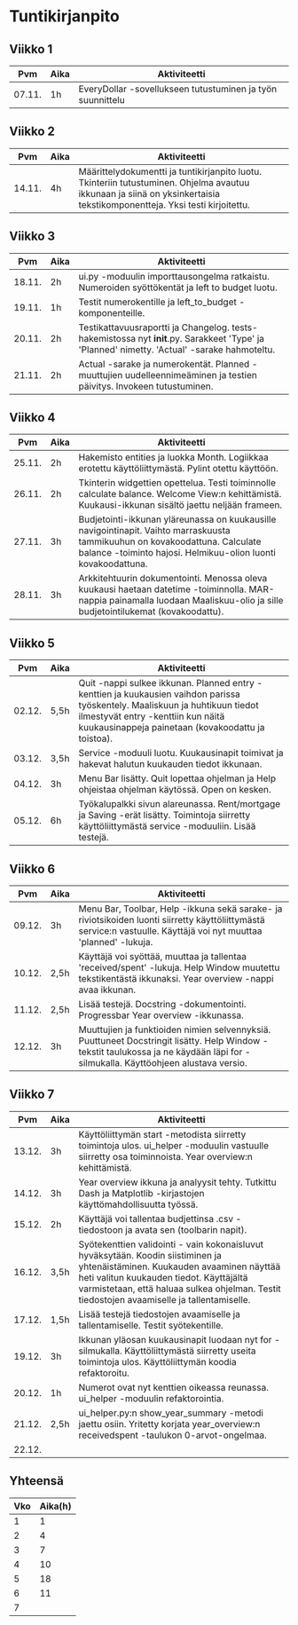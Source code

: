 # Tuntikirjanpito

## Viikko 1

 Pvm   | Aika | Aktiviteetti |
-------|------|--------------|
07.11. |  1h  | EveryDollar -sovellukseen tutustuminen ja työn suunnittelu |


## Viikko 2

 Pvm   | Aika | Aktiviteetti |
-------|------|--------------|
14.11. |  4h  | Määrittelydokumentti ja tuntikirjanpito luotu. Tkinteriin tutustuminen. Ohjelma avautuu ikkunaan ja siinä on yksinkertaisia tekstikomponentteja. Yksi testi kirjoitettu. |


## Viikko 3

 Pvm   | Aika | Aktiviteetti |
-------|------|--------------|
18.11. |  2h  | ui.py -moduulin importtausongelma ratkaistu. Numeroiden syöttökentät ja left to budget luotu. |
19.11. |  1h  | Testit numerokentille ja left_to_budget -komponenteille. |
20.11. |  2h  | Testikattavuusraportti ja Changelog. tests-hakemistossa nyt __init__.py. Sarakkeet 'Type' ja 'Planned' nimetty. 'Actual' -sarake hahmoteltu. |
21.11. |  2h  | Actual -sarake ja numerokentät. Planned -muuttujien uudelleennimeäminen ja testien päivitys. Invokeen tutustuminen. |


## Viikko 4

 Pvm   | Aika | Aktiviteetti |
-------|------|--------------|
25.11. |  2h  | Hakemisto entities ja luokka Month. Logiikkaa erotettu käyttöliittymästä. Pylint otettu käyttöön. |
26.11. |  2h  | Tkinterin widgettien opettelua. Testi toiminnolle calculate balance. Welcome View:n kehittämistä. Kuukausi-ikkunan sisältö jaettu neljään frameen. |
27.11. |  3h  | Budjetointi-ikkunan yläreunassa on kuukausille navigointinapit. Vaihto marraskuusta tammikuuhun on kovakoodattuna. Calculate balance -toiminto hajosi. Helmikuu-olion luonti kovakoodattuna. |
28.11. |  3h  | Arkkitehtuurin dokumentointi. Menossa oleva kuukausi haetaan datetime -toiminnolla. MAR-nappia painamalla luodaan Maaliskuu-olio ja sille budjetointilukemat (kovakoodattu). |


## Viikko 5

 Pvm   | Aika | Aktiviteetti |
-------|------|--------------|
02.12. | 5,5h | Quit -nappi sulkee ikkunan. Planned entry -kenttien ja kuukausien vaihdon parissa työskentely. Maaliskuun ja huhtikuun tiedot ilmestyvät entry -kenttiin kun näitä kuukausinappeja painetaan (kovakoodattu ja toistoa). |
03.12. | 3,5h | Service -moduuli luotu. Kuukausinapit toimivat ja hakevat halutun kuukauden tiedot ikkunaan. |
04.12. |  3h  | Menu Bar lisätty. Quit lopettaa ohjelman ja Help ohjeistaa ohjelman käytössä. Open on kesken. |
05.12. |  6h  | Työkalupalkki sivun alareunassa. Rent/mortgage ja Saving -erät lisätty. Toimintoja siirretty käyttöliittymästä service -moduuliin. Lisää testejä. |


## Viikko 6

 Pvm   | Aika | Aktiviteetti |
-------|------|--------------|
09.12. |  3h  | Menu Bar, Toolbar, Help -ikkuna sekä sarake- ja riviotsikoiden luonti siirretty käyttöliittymästä service:n vastuulle. Käyttäjä voi nyt muuttaa 'planned' -lukuja. |
10.12. | 2,5h | Käyttäjä voi syöttää, muuttaa ja tallentaa 'received/spent' -lukuja. Help Window muutettu tekstikentästä ikkunaksi. Year overview -nappi avaa ikkunan. |
11.12. | 2,5h | Lisää testejä. Docstring -dokumentointi. Progressbar Year overview -ikkunassa. |
12.12. |  3h  | Muuttujien ja funktioiden nimien selvennyksiä. Puuttuneet Docstringit lisätty. Help Window -tekstit taulukossa ja ne käydään läpi for -silmukalla. Käyttöohjeen alustava versio. |


## Viikko 7

 Pvm   | Aika | Aktiviteetti |
-------|------|--------------|
13.12. |  3h  | Käyttöliittymän start -metodista siirretty toimintoja ulos. ui_helper -moduulin vastuulle siirretty osa toiminnoista. Year overview:n kehittämistä. |
14.12. |  3h  | Year overview ikkuna ja analyysit tehty. Tutkittu Dash ja Matplotlib -kirjastojen käyttömahdollisuutta työssä. |
15.12. |  2h  | Käyttäjä voi tallentaa budjettinsa .csv -tiedostoon ja avata sen (toolbarin napit). |
16.12. | 3,5h | Syötekenttien validointi - vain kokonaisluvut hyväksytään. Koodin siistiminen ja yhtenäistäminen. Kuukauden avaaminen näyttää heti valitun kuukauden tiedot. Käyttäjältä varmistetaan, että haluaa sulkea ohjelman. Testit tiedostojen avaamiselle ja tallentamiselle. |
17.12. | 1,5h | Lisää testejä tiedostojen avaamiselle ja tallentamiselle. Testit syötekentille. |
19.12. |  3h  | Ikkunan yläosan kuukausinapit luodaan nyt for -silmukalla. Käyttöliittymästä siirretty useita toimintoja ulos. Käyttöliittymän koodia refaktoroitu. |
20.12. |  1h  | Numerot ovat nyt kenttien oikeassa reunassa. ui_helper -moduulin refaktorointia. |
21.12. | 2,5h | ui_helper.py:n show_year_summary -metodi jaettu osiin. Yritetty korjata year_overview:n receivedspent -taulukon 0-arvot-ongelmaa. |
22.12. |      |  |


## Yhteensä
 Vko  | Aika(h) |
------|---------|
|  1  |     1   |
|  2  |     4   |
|  3  |     7   |
|  4  |    10   |
|  5  |    18   |
|  6  |    11   |
|  7  |         |
